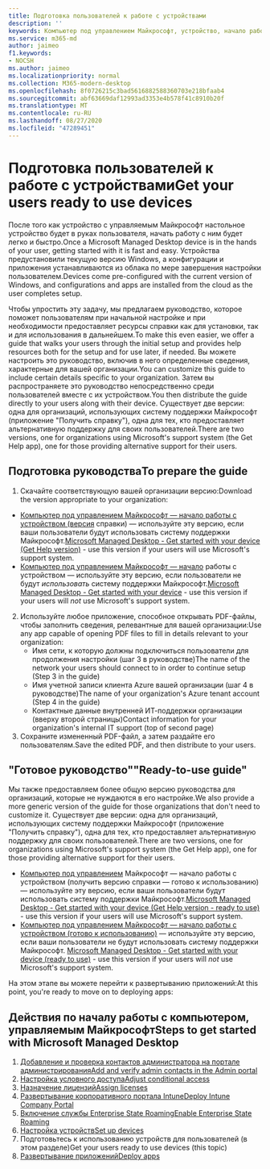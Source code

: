 ```yaml
---
title: Подготовка пользователей к работе с устройствами
description: ''
keywords: Компьютер под управлением Майкрософт, устройство, начало работы, Microsoft 365
ms.service: m365-md
author: jaimeo
f1.keywords:
- NOCSH
ms.author: jaimeo
ms.localizationpriority: normal
ms.collection: M365-modern-desktop
ms.openlocfilehash: 8f0726215c3bad5616882588360703e218bfaab4
ms.sourcegitcommit: abf63669daf12993ad3353e4b578f41c8910b20f
ms.translationtype: MT
ms.contentlocale: ru-RU
ms.lasthandoff: 08/27/2020
ms.locfileid: "47289451"
---
```

# <a name="get-your-users-ready-to-use-devices"></a><span data-ttu-id="db8a2-103">Подготовка пользователей к работе с устройствами</span><span class="sxs-lookup"><span data-stu-id="db8a2-103">Get your users ready to use devices</span></span>

<span data-ttu-id="db8a2-104">После того как устройство с управляемым Майкрософт настольное устройство будет в руках пользователя, начать работу с ним будет легко и быстро.</span><span class="sxs-lookup"><span data-stu-id="db8a2-104">Once a Microsoft Managed Desktop device is in the hands of your user, getting started with it is fast and easy.</span></span> <span data-ttu-id="db8a2-105">Устройства предустановили текущую версию Windows, а конфигурации и приложения устанавливаются из облака по мере завершения настройки пользователем.</span><span class="sxs-lookup"><span data-stu-id="db8a2-105">Devices come pre-configured with the current version of Windows, and configurations and apps are installed from the cloud as the user completes setup.</span></span> 
 
<span data-ttu-id="db8a2-106">Чтобы упростить эту задачу, мы предлагаем руководство, которое поможет пользователям при начальной настройке и при необходимости предоставляет ресурсы справки как для установки, так и для использования в дальнейшем.</span><span class="sxs-lookup"><span data-stu-id="db8a2-106">To make this even easier, we offer a guide that walks your users through the initial setup and provides help resources both for the setup and for use later, if needed.</span></span> <span data-ttu-id="db8a2-107">Вы можете настроить это руководство, включив в него определенные сведения, характерные для вашей организации.</span><span class="sxs-lookup"><span data-stu-id="db8a2-107">You can customize this guide to include certain details specific to your organization.</span></span> <span data-ttu-id="db8a2-108">Затем вы распространяете это руководство непосредственно среди пользователей вместе с их устройством.</span><span class="sxs-lookup"><span data-stu-id="db8a2-108">You then distribute the guide directly to your users along with their device.</span></span> <span data-ttu-id="db8a2-109">Существует две версии: одна для организаций, использующих систему поддержки Майкрософт (приложение "Получить справку"), одна для тех, кто предоставляет альтернативную поддержку для своих пользователей.</span><span class="sxs-lookup"><span data-stu-id="db8a2-109">There are two versions, one for organizations using Microsoft's support system (the Get Help app), one for those providing alternative support for their users.</span></span>

## <a name="to-prepare-the-guide"></a><span data-ttu-id="db8a2-110">Подготовка руководства</span><span class="sxs-lookup"><span data-stu-id="db8a2-110">To prepare the guide</span></span>

1. <span data-ttu-id="db8a2-111">Скачайте соответствующую вашей организации версию:</span><span class="sxs-lookup"><span data-stu-id="db8a2-111">Download the version appropriate to your organization:</span></span>
- <span data-ttu-id="db8a2-112">[Компьютер под управлением Майкрософт — начало работы с устройством (версия](https://github.com/MicrosoftDocs/microsoft-365-docs/raw/public/microsoft-365/managed-desktop/get-started/downloads/microsoft-managed-desktop-user-guide-help-custom-v3.pdf) справки) — используйте эту версию, если ваши пользователи будут использовать систему поддержки Майкрософт.</span><span class="sxs-lookup"><span data-stu-id="db8a2-112">[Microsoft Managed Desktop - Get started with your device (Get Help version)](https://github.com/MicrosoftDocs/microsoft-365-docs/raw/public/microsoft-365/managed-desktop/get-started/downloads/microsoft-managed-desktop-user-guide-help-custom-v3.pdf) - use this version if your users will use Microsoft's support system.</span></span>
- <span data-ttu-id="db8a2-113">[Компьютер под управлением Майкрософт — начало](https://github.com/MicrosoftDocs/microsoft-365-docs/raw/public/microsoft-365/managed-desktop/get-started/downloads/microsoft-managed-desktop-user-guide-no-help-custom-v2.pdf) работы с устройством — используйте эту версию, если пользователи не будут *использовать* систему поддержки Майкрософт.</span><span class="sxs-lookup"><span data-stu-id="db8a2-113">[Microsoft Managed Desktop - Get started with your device](https://github.com/MicrosoftDocs/microsoft-365-docs/raw/public/microsoft-365/managed-desktop/get-started/downloads/microsoft-managed-desktop-user-guide-no-help-custom-v2.pdf) - use this version if your users will *not* use Microsoft's support system.</span></span>
2. <span data-ttu-id="db8a2-114">Используйте любое приложение, способное открывать PDF-файлы, чтобы заполнить сведения, релевантные для вашей организации:</span><span class="sxs-lookup"><span data-stu-id="db8a2-114">Use any app capable of opening PDF files to fill in details relevant to your organization:</span></span>
    - <span data-ttu-id="db8a2-115">Имя сети, к которую должны подключиться пользователи для продолжения настройки (шаг 3 в руководстве)</span><span class="sxs-lookup"><span data-stu-id="db8a2-115">The name of the network your users should connect to in order to continue setup (Step 3 in the guide)</span></span>
    - <span data-ttu-id="db8a2-116">Имя учетной записи клиента Azure вашей организации (шаг 4 в руководстве)</span><span class="sxs-lookup"><span data-stu-id="db8a2-116">The name of your organization's Azure tenant account (Step 4 in the guide)</span></span>
    - <span data-ttu-id="db8a2-117">Контактные данные внутренней ИТ-поддержки организации (вверху второй страницы)</span><span class="sxs-lookup"><span data-stu-id="db8a2-117">Contact information for your organization's internal IT support (top of second page)</span></span>
3. <span data-ttu-id="db8a2-118">Сохраните измененный PDF-файл, а затем раздайте его пользователям.</span><span class="sxs-lookup"><span data-stu-id="db8a2-118">Save the edited PDF, and then distribute to your users.</span></span> 

## <a name="ready-to-use-guide"></a><span data-ttu-id="db8a2-119">"Готовое руководство"</span><span class="sxs-lookup"><span data-stu-id="db8a2-119">"Ready-to-use guide"</span></span>

<span data-ttu-id="db8a2-120">Мы также предоставляем более общую версию руководства для организаций, которые не нуждаются в его настройке.</span><span class="sxs-lookup"><span data-stu-id="db8a2-120">We also provide a more generic version of the guide for those organizations that don't need to customize it.</span></span> <span data-ttu-id="db8a2-121">Существует две версии: одна для организаций, использующих систему поддержки Майкрософт (приложение "Получить справку"), одна для тех, кто предоставляет альтернативную поддержку для своих пользователей.</span><span class="sxs-lookup"><span data-stu-id="db8a2-121">There are two versions, one for organizations using Microsoft's support system (the Get Help app), one for those providing alternative support for their users.</span></span> 

- <span data-ttu-id="db8a2-122">[Компьютер под управлением](https://github.com/MicrosoftDocs/microsoft-365-docs/raw/public/microsoft-365/managed-desktop/get-started/downloads/microsoft-managed-desktop-user-guide-help-v3.pdf) Майкрософт — начало работы с устройством (получить версию справки — готово к использованию) — используйте эту версию, если ваши пользователи будут использовать систему поддержки Майкрософт.</span><span class="sxs-lookup"><span data-stu-id="db8a2-122">[Microsoft Managed Desktop - Get started with your device (Get Help version - ready to use)](https://github.com/MicrosoftDocs/microsoft-365-docs/raw/public/microsoft-365/managed-desktop/get-started/downloads/microsoft-managed-desktop-user-guide-help-v3.pdf) - use this version if your users will use Microsoft's support system.</span></span>
- <span data-ttu-id="db8a2-123">[Компьютер под управлением Майкрософт — начало работы с устройством (готово к использованию)](https://github.com/MicrosoftDocs/microsoft-365-docs/raw/public/microsoft-365/managed-desktop/get-started/downloads/microsoft-managed-desktop-user-guide-no-help-v2.pdf) — используйте эту версию, если ваши пользователи не будут использовать систему поддержки Майкрософт. </span><span class="sxs-lookup"><span data-stu-id="db8a2-123">[Microsoft Managed Desktop - Get started with your device (ready to use)](https://github.com/MicrosoftDocs/microsoft-365-docs/raw/public/microsoft-365/managed-desktop/get-started/downloads/microsoft-managed-desktop-user-guide-no-help-v2.pdf) - use this version if your users will *not* use Microsoft's support system.</span></span>

<span data-ttu-id="db8a2-124">На этом этапе вы можете перейти к развертыванию приложений:</span><span class="sxs-lookup"><span data-stu-id="db8a2-124">At this point, you're ready to move on to deploying apps:</span></span>


## <a name="steps-to-get-started-with-microsoft-managed-desktop"></a><span data-ttu-id="db8a2-125">Действия по началу работы с компьютером, управляемым Майкрософт</span><span class="sxs-lookup"><span data-stu-id="db8a2-125">Steps to get started with Microsoft Managed Desktop</span></span>

1. [<span data-ttu-id="db8a2-126">Добавление и проверка контактов администратора на портале администрирования</span><span class="sxs-lookup"><span data-stu-id="db8a2-126">Add and verify admin contacts in the Admin portal</span></span>](add-admin-contacts.md)
2. [<span data-ttu-id="db8a2-127">Настройка условного доступа</span><span class="sxs-lookup"><span data-stu-id="db8a2-127">Adjust conditional access</span></span>](conditional-access.md)
3. [<span data-ttu-id="db8a2-128">Назначение лицензий</span><span class="sxs-lookup"><span data-stu-id="db8a2-128">Assign licenses</span></span>](assign-licenses.md)
4. [<span data-ttu-id="db8a2-129">Развертывание корпоративного портала Intune</span><span class="sxs-lookup"><span data-stu-id="db8a2-129">Deploy Intune Company Portal</span></span>](company-portal.md)
5. [<span data-ttu-id="db8a2-130">Включение службы Enterprise State Roaming</span><span class="sxs-lookup"><span data-stu-id="db8a2-130">Enable Enterprise State Roaming</span></span>](enterprise-state-roaming.md)
6. [<span data-ttu-id="db8a2-131">Настройка устройств</span><span class="sxs-lookup"><span data-stu-id="db8a2-131">Set up devices</span></span>](set-up-devices.md)
7. <span data-ttu-id="db8a2-132">Подготовьтесь к использованию устройств для пользователей (в этом разделе)</span><span class="sxs-lookup"><span data-stu-id="db8a2-132">Get your users ready to use devices (this topic)</span></span>
8. [<span data-ttu-id="db8a2-133">Развертывание приложений</span><span class="sxs-lookup"><span data-stu-id="db8a2-133">Deploy apps</span></span>](deploy-apps.md)
